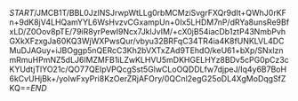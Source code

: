 $START$/JMCB1T/BBL0JzlNSJrwpWtLLg0rbMCMziSvgrFXQr9dIt+QWhJ0rKFn+9dK8jV4LHQamYYL6WsHvzvCGxampUn+0Ix5LHDM7nP/dRYa8unsRe9BfxLD/Z0Oov8pTE/79iR8yrPewI9Ncx7JklJvIM/+cX0jB54iacDb1ztP43NmbPvhGXkXFzxgJa60KQ3WjWXPwsQur/vbyu32BRFqC34TR4ia4K8fUNKLVL4DCMuDJAGuy+iJBOggp5nQERcC3Kh2bVXTxZAd9TEhdO/keU61+bXp/SNxlznmRmuHPmNZ5dLJ6lMZMFB1iLZwKLHVU5mDKHGELHYz8BDv5cPG0pCz3cKYUdtjTlYO21c/QO77QEIpVPQcgSst5GlwCLoOQDDLfw7djpeJ/Iq4y6B7BoH6kCvUHjBk+/yoIwFxyPri8KzOerZRjAFOry/0QCnl2egG25oDL4XgMoDqgSfZKQ==$END$
